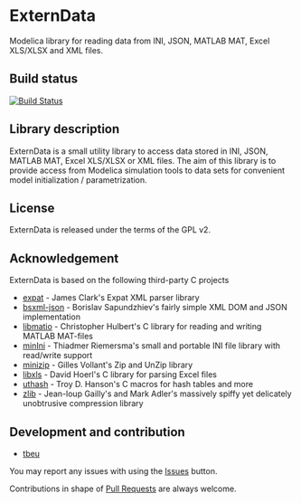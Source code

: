 # ExternData
Modelica library for reading data from INI, JSON, MATLAB MAT, Excel XLS/XLSX and XML files.

## Build status
[![Build Status](https://travis-ci.org/tbeu/ExternData.svg)](https://travis-ci.org/tbeu/ExternData)

## Library description
ExternData is a small utility library to access data stored in INI, JSON, MATLAB MAT, Excel XLS/XLSX or XML files.
The aim of this library is to provide access from Modelica simulation tools to data sets
for convenient model initialization / parametrization.

## License
ExternData is released under the terms of the GPL v2.

## Acknowledgement
ExternData is based on the following third-party C projects
* [expat](http://sourceforge.net/projects/expat) -
James Clark's Expat XML parser library
* [bsxml-json](https://github.com/bsapundzhiev/bsxml-json) -
Borislav Sapundzhiev's fairly simple XML DOM and JSON implementation
* [libmatio](http://sourceforge.net/projects/matio) -
Christopher Hulbert's C library for reading and writing MATLAB MAT-files
* [minIni](https://github.com/compuphase/minIni) -
Thiadmer Riemersma's small and portable INI file library with read/write support
* [minizip](http://www.winimage.com/zLibDll/minizip.html) -
Gilles Vollant's Zip and UnZip library
* [libxls](http://sourceforge.net/projects/libxls) -
David Hoerl's C library for parsing Excel files
* [uthash](https://github.com/troydhanson/uthash) -
Troy D. Hanson's C macros for hash tables and more
* [zlib](https://github.com/madler/zlib) -
Jean-loup Gailly's and Mark Adler's massively spiffy yet delicately unobtrusive compression library

## Development and contribution
* [tbeu](https://github.com/tbeu)

You may report any issues with using the [Issues](../../issues) button.

Contributions in shape of [Pull Requests](../../pulls) are always welcome.
